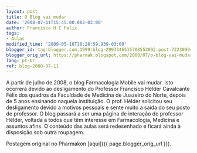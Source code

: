 ```yaml
---
layout: post
title: O Blog vai mudar
date: '2008-07-11T15:45:00.002-03:00'
author: Francisco H C Felix
tags:
- Aulas
modified_time: '2009-05-16T18:28:59.939-03:00'
blogger_id: tag:blogger.com,1999:blog-2993346515708552092.post-7223099427807563805
blogger_orig_url: https://pharmak.blogspot.com/2008/07/o-blog-vai-mudar.html
lang: pt-br
ref: blog-2008-07-11
---
```


A partir de julho de 2008, o blog Farmacologia Mobile vai mudar. Isto ocorrerá devido ao desligamento do Professor Francisco Hélder Cavalcante Félix dos quadros da Faculdade de Medicina de Juazeiro do Norte, depois de 5 anos ensinando naquela instituição. O prof. Hélder solicitou seu desligamento devido a motivos pessoais e sente muito a saída do seu posto de professor. O blog passará a ser uma página de interação do professor Hélder, voltada a todos que têm interesse em Farmacologia, Medicina e assuntos afins. O conteúdo das aulas será redesenhado e ficará ainda à disposição sob outra roupagem.
<!--more-->

Postagem original no Pharmakon [aqui]({{ page.blogger_orig_url }}).

